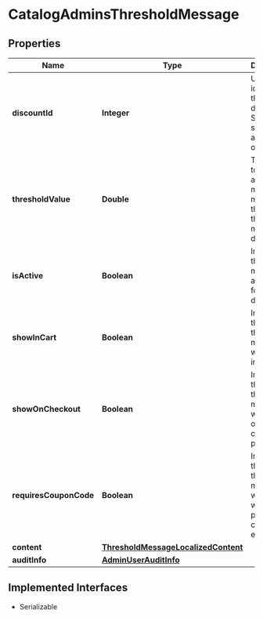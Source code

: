 

# CatalogAdminsThresholdMessage


## Properties

| Name | Type | Description | Notes |
|------------ | ------------- | ------------- | -------------|
|**discountId** | **Integer** | Unique identifier of the discount. System-supplied and read-only. |  |
|**thresholdValue** | **Double** | The cart total amount that must be met before the threshold message is displayed |  |
|**isActive** | **Boolean** | Indicates if threshold messages are active for this discount |  [optional] |
|**showInCart** | **Boolean** | Indicates if the threshold message will display in the cart |  [optional] |
|**showOnCheckout** | **Boolean** | Indicates if the threshold message will display on the checkout page |  [optional] |
|**requiresCouponCode** | **Boolean** | Indicates if the threshold message will display when a promo code is evaluated |  [optional] |
|**content** | [**ThresholdMessageLocalizedContent**](ThresholdMessageLocalizedContent.md) |  |  |
|**auditInfo** | [**AdminUserAuditInfo**](AdminUserAuditInfo.md) |  |  [optional] |


## Implemented Interfaces

* Serializable


